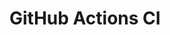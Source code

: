 # GitHub Actions CI
























































































































































































































































































































































































































































































































































































































































































































































































































































































































































































































































































































































































































































































































































































































































































































































































































































































































































































































































































































































































































































































































































































































































































































































































































































































































































































































































































































































































































